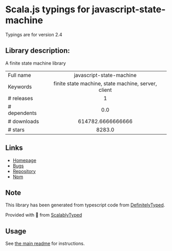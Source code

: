 
# Scala.js typings for javascript-state-machine

Typings are for version 2.4

## Library description:
A finite state machine library

|                    |                 |
| ------------------ | :-------------: |
| Full name          | javascript-state-machine |
| Keywords           | finite state machine, state machine, server, client |
| # releases         | 1 |
| # dependents       | 0.0 |
| # downloads        | 614782.6666666666 |
| # stars            | 8283.0 |

## Links
- [Homepage](https://github.com/jakesgordon/javascript-state-machine)
- [Bugs](https://github.com/jakesgordon/javascript-state-machine/issues)
- [Repository](https://github.com/jakesgordon/javascript-state-machine)
- [Npm](https://www.npmjs.com/package/javascript-state-machine)
    


## Note
This library has been generated from typescript code from [DefinitelyTyped](https://definitelytyped.org).

Provided with :purple_heart: from [ScalablyTyped](https://github.com/oyvindberg/ScalablyTyped)

## Usage
See [the main readme](../../readme.md) for instructions.


